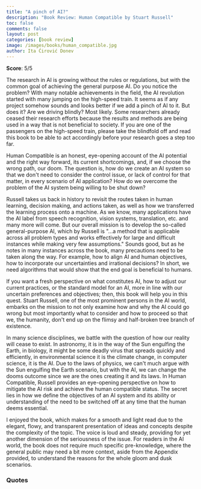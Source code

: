 ```yaml
---
title: "A pinch of AI?"
description: "Book Review: Human Compatible by Stuart Russell"
toc: false
comments: false
layout: post
categories: [book review]
image: /images/books/human_compatible.jpg
author: Ita Ćirović Donev
---
```


**Score**: 5/5

The research in AI is growing without the rules or regulations, but with the common goal of achieving the general purpose AI. Do you notice the problem? With many notable achievements in the field, the AI revolution started with many jumping on the high-speed train. It seems as if any project somehow sounds and looks better if we add a pinch of AI to it. But does it? Are we driving blindly? Most likely. Some researchers already ceased their research efforts because the results and methods are being used in a way that is not beneficial to society. If you are one of the passengers on the high-speed train, please take the blindfold off and read this book to be able to act accordingly before your research goes a step too far.
 
Human Compatible is an honest, eye-opening account of the AI potential and the right way forward, its current shortcomings, and, if we choose the wrong path, our doom. The question is, how do we create an AI system so that we don't need to consider the control issue, or lack of control for that matter, in every scenario of AI application? How do we overcome the problem of the AI system being willing to be shut down? 

Russell takes us back in history to revisit the routes taken in human learning, decision making, and actions taken, as well as how we transferred the learning process onto a machine. As we know, many applications have the AI label from speech recognition, vision systems, translation, etc. and many more will come. But our overall mission is to develop the so-called general-purpose AI, which by Russell is "...a method that is applicable across all problem types and works effectively for large and difficult instances while making very few assumptions." Sounds good, but as he notes in many instances across the book, many precautions need to be taken along the way. For example, how to align AI and human objectives, how to incorporate our uncertainties and irrational decisions? In short, we need algorithms that would show that the end goal is beneficial to humans.

If you want a fresh perspective on what constitutes AI, how to adjust our current practices, or the standard model for an AI, more in line with our uncertain preferences and objectives; then, this book will help you in this quest. Stuart Russell, one of the most prominent persons in the AI world, embarks on the mission to not only examine how and why the AI could go wrong but most importantly what to consider and how to proceed so that we, the humanity, don't end up on the flimsy and half-broken tree branch of existence. 

In many science disciplines, we battle with the question of how our reality will cease to exist. In astronomy, it is in the way of the Sun engulfing the Earth, in biology, it might be some deadly virus that spreads quickly and efficiently, in environmental science it is the climate change, in computer science, it is the AI. Due to the laws of physics, we can't much argue with the Sun engulfing the Earth scenario, but with the AI, we can change the dooms outcome since we are the ones creating it and its laws. In Human Compatible, Russell provides an eye-opening perspective on how to mitigate the AI risk and achieve the human compatible status. The secret lies in how we define the objectives of an AI system and its ability or understanding of the need to be switched off at any time that the human deems essential.

I enjoyed the book, which makes for a smooth and light read due to the elegant, flowy, and transparent presentation of ideas and concepts despite the complexity of the topic. The voice is loud and steady, providing for yet another dimension of the seriousness of the issue. For readers in the AI world, the book does not require much specific pre-knowledge, where the general public may need a bit more context, aside from the Appendix provided, to understand the reasons for the whole gloom and dusk scenarios.


### Quotes


